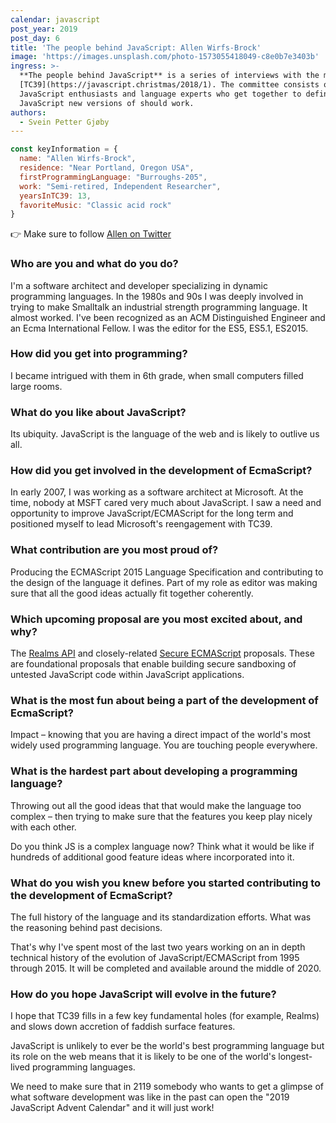 ```yaml
---
calendar: javascript
post_year: 2019
post_day: 6
title: 'The people behind JavaScript: Allen Wirfs-Brock'
image: 'https://images.unsplash.com/photo-1573055418049-c8e0b7e3403b'
ingress: >-
  **The people behind JavaScript** is a series of interviews with the members of
  [TC39](https://javascript.christmas/2018/1). The committee consists of
  JavaScript enthusiasts and language experts who get together to define how
  JavaScript new versions of should work. 
authors:
  - Svein Petter Gjøby
---
```

```js
const keyInformation = {
  name: "Allen Wirfs-Brock",
  residence: "Near Portland, Oregon USA", 
  firstProgrammingLanguage: "Burroughs-205", 
  work: "Semi-retired, Independent Researcher", 
  yearsInTC39: 13, 
  favoriteMusic: "Classic acid rock"
}
```
:point_right: Make sure to follow [Allen on Twitter](https://twitter.com/awbjs)


### Who are you and what do you do? 

I'm a software architect and developer specializing in dynamic programming languages. In the 1980s and 90s I was deeply involved in trying to make Smalltalk an industrial strength programming language.  It almost worked. I've been recognized as an ACM Distinguished Engineer and an Ecma International Fellow. I was the editor for the ES5, ES5.1, ES2015.

### How did you get into programming? 

I became intrigued with them in 6th grade, when small computers filled large rooms.

### What do you like about JavaScript?

Its ubiquity.  JavaScript is the language of the web and is likely to outlive us all.

### How did you get involved in the development of EcmaScript?

In early 2007, I was working as a software architect at Microsoft. At the time,
nobody at MSFT cared very much about JavaScript.  I saw a need and opportunity
to improve  JavaScript/ECMAScript for the long term and positioned myself to
lead Microsoft's reengagement with TC39. 

### What contribution are you most proud of?

Producing the ECMAScript 2015 Language Specification and contributing to the
design of the language it defines. Part of my role as editor was making sure
that all the good ideas actually fit together coherently.

### Which upcoming proposal are you most excited about, and why?

The [Realms API](https://github.com/tc39/proposal-realms) and closely-related
[Secure ECMAScript](https://github.com/tc39/proposal-ses) proposals.
These are foundational proposals that enable building secure sandboxing
of untested JavaScript code within JavaScript applications. 

### What is the most fun about being a part of the development of EcmaScript?

Impact – knowing that you are having a direct impact of the world's most
widely used programming language. You are touching people everywhere.

### What is the hardest part about developing a programming language?

Throwing out all the good ideas that that would make the language too
complex – then trying to make sure that the features you keep play
nicely with each other.

Do you think JS is a complex language now? Think what it would be like if
hundreds of additional good feature ideas where incorporated into it.

### What do you wish you knew before you started contributing to the development of EcmaScript?

The full history of the language and its standardization efforts. What was the
reasoning behind past decisions.

That's why I've spent most of the last two years working on an in depth
technical history of the evolution of JavaScript/ECMAScript from 1995
through 2015. It will be completed and available around the middle of 2020.

### How do you hope JavaScript will evolve in the future?

I  hope that TC39 fills in a few key fundamental holes (for example, Realms)
and slows down  accretion of faddish surface features. 

JavaScript is unlikely to ever be the world's best programming language but
its role on the web means that it is likely to be one of the world's
longest-lived programming languages.

We need to make sure that in 2119 somebody who wants to get a glimpse of what
software development was like in the past can open the
"2019 JavaScript Advent Calendar" and it will just work!
